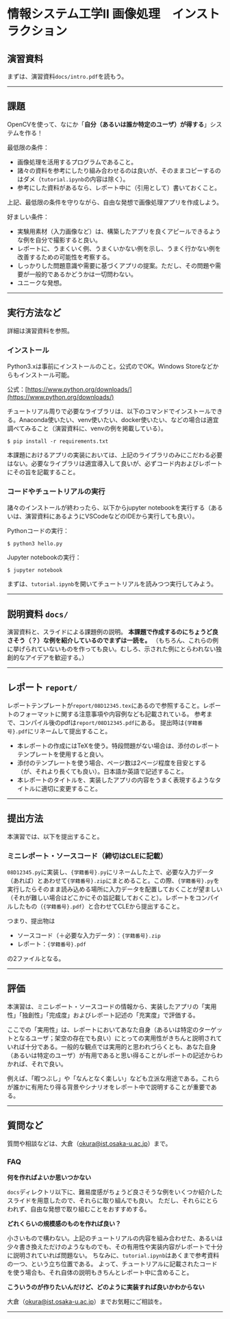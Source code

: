 # 情報システム工学II 画像処理　インストラクション

## 演習資料
まずは、演習資料`docs/intro.pdf`を読もう。

---
## 課題
OpenCVを使って、なにか「**自分（あるいは誰か特定のユーザ）が得する**」システムを作る！

最低限の条件：
- 画像処理を活用するプログラムであること。
- 諸々の資料を参考にしたり組み合わせるのは良いが、そのままコピーするのはダメ（`tutorial.ipynb`の内容は除く）。
- 参考にした資料があるなら、レポート中に（引用として）書いておくこと。

上記、最低限の条件を守りながら、自由な発想で画像処理アプリを作成しよう。

好ましい条件：
- 実験用素材（入力画像など）は、構築したアプリを良くアピールできるような例を自分で撮影すると良い。
- レポートに、うまくいく例、うまくいかない例を示し、うまく行かない例を改善するための可能性を考察する。
- しっかりした問題意識や需要に基づくアプリの提案。ただし、その問題や需要が一般的であるかどうかは一切問わない。
- ユニークな発想。

---

## 実行方法など

詳細は演習資料を参照。

### インストール
Python3.xは事前にインストールのこと。公式のでOK。Windows Storeなどからもインストール可能。

公式：[https://www.python.org/downloads/](https://www.python.org/downloads/)

チュートリアル周りで必要なライブラリは、以下のコマンドでインストールできる。Anaconda使いたい、venv使いたい、docker使いたい、などの場合は適宜調べてみること（演習資料に、venvの例を掲載している）。
```
$ pip install -r requirements.txt
```

本課題におけるアプリの実装においては、上記のライブラリのみにこだわる必要はない。必要なライブラリは適宜導入して良いが、必ずコード内およびレポートにその旨を記載すること。

### コードやチュートリアルの実行
諸々のインストールが終わったら、以下からjupyter notebookを実行する（あるいは、演習資料にあるようにVSCodeなどのIDEから実行しても良い）。

Pythonコードの実行：
```
$ python3 hello.py
```

Jupyter notebookの実行：
```
$ jupyter notebook
```
まずは、`tutorial.ipynb`を開いてチュートリアルを読みつつ実行してみよう。

---
## 説明資料 `docs/`
演習資料と、スライドによる課題例の説明。
**本課題で作成するのにちょうど良さそう（？）な例を紹介しているのでまずは一読を。**
（もちろん、これらの例に挙げられていないものを作っても良い。むしろ、示された例にとらわれない独創的なアイデアを歓迎する。）

---
## レポート `report/`
レポートテンプレートが`report/08D12345.tex`にあるので参照すること。レポートのフォーマットに関する注意事項や内容例なども記載されている。
参考まで、コンパイル後のpdfは`report/08D12345.pdf`にある。
提出時は`{学籍番号}.pdf`にリネームして提出すること。
- 本レポートの作成にはTeXを使う。特段問題がない場合は、添付のレポートテンプレートを使用すると良い。
- 添付のテンプレートを使う場合、ページ数は2ページ程度を目安とする（が、それより長くても良い）。日本語か英語で記述すること。
- 本レポートのタイトルを、実装したアプリの内容をうまく表現するようなタイトルに適切に変更すること。

---
## 提出方法
本演習では、以下を提出すること。

### ミニレポート・ソースコード（締切はCLEに記載）
`08D12345.py`に実装し、`{学籍番号}.py`にリネームした上で、必要な入力データ（あれば）とあわせて`{学籍番号}.zip`にまとめること。この際、`{学籍番号}.py`を実行したらそのまま読み込める場所に入力データを配置しておくことが望ましい（それが難しい場合はどこかにその旨記載しておくこと）。レポートをコンパイルしたもの（`{学籍番号}.pdf`）と合わせてCLEから提出すること。

つまり、提出物は

- ソースコード（＋必要な入力データ）：`{学籍番号}.zip`
- レポート：`{学籍番号}.pdf`

の2ファイルとなる。


---
## 評価
本演習は、ミニレポート・ソースコードの情報から、実装したアプリの「実用性」「独創性」「完成度」およびレポート記述の「充実度」で評価する。

ここでの「実用性」は、レポートにおいてあなた自身（あるいは特定のターゲットとなるユーザ；架空の存在でも良い）にとっての実用性がきちんと説明されていれば十分である。一般的な観点では実用的と思われづらくとも、あなた自身（あるいは特定のユーザ）が有用であると思い得ることがレポートの記述からわかれば、それで良い。

例えば、「暇つぶし」や「なんとなく楽しい」なども立派な用途である。これらが誰かに有用たり得る背景やシナリオをレポート中で説明することが重要である。

---
## 質問など
質問や相談などは、大倉（[okura@ist.osaka-u.ac.jp](okura@ist.osaka-u.ac.jp)）まで。

### FAQ

**何を作ればよいか思いつかない**

`docs`ディレクトリ以下に、難易度感がちょうど良さそうな例をいくつか紹介したスライドを用意したので、それらに取り組んでも良い。
ただし、それらにとらわれず、自由な発想で取り組むことをおすすめする。

**どれくらいの規模感のものを作れば良い？**

小さいもので構わない。上記のチュートリアルの内容を組み合わせた、あるいは少々書き換えただけのようなものでも、その有用性や実装内容がレポートで十分に説明されていれば問題ない。
ちなみに、`tutorial.ipynb`はあくまで参考資料の一つ、という立ち位置である。
よって、チュートリアルに記載されたコードを使う場合も、それ自体の説明もきちんとレポート中に含めること。


**こういうのが作りたいんだけど、どのように実装すれば良いかわからない**

大倉（[okura@ist.osaka-u.ac.jp](okura@ist.osaka-u.ac.jp)）までお気軽にご相談を。


---
